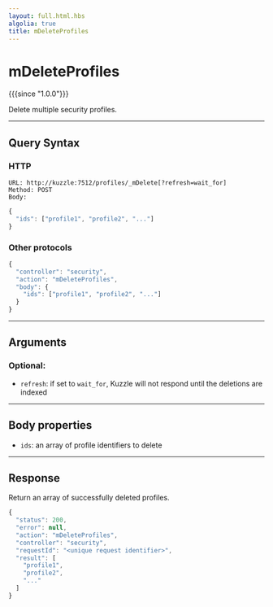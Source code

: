 ```yaml
---
layout: full.html.hbs
algolia: true
title: mDeleteProfiles
---
```


# mDeleteProfiles

{{{since "1.0.0"}}}

Delete multiple security profiles.

---

## Query Syntax

### HTTP

```http
URL: http://kuzzle:7512/profiles/_mDelete[?refresh=wait_for]
Method: POST  
Body:
```

```js
{
  "ids": ["profile1", "profile2", "..."]
}
```

### Other protocols

```js
{
  "controller": "security",
  "action": "mDeleteProfiles",
  "body": {
    "ids": ["profile1", "profile2", "..."]
  }
}
```

---

## Arguments

### Optional:

* `refresh`: if set to `wait_for`, Kuzzle will not respond until the deletions are indexed

---

## Body properties

* `ids`: an array of profile identifiers to delete

---

## Response

Return an array of successfully deleted profiles.

```javascript
{
  "status": 200,
  "error": null,
  "action": "mDeleteProfiles",
  "controller": "security",
  "requestId": "<unique request identifier>",
  "result": [
    "profile1",
    "profile2",
    "..."
  ]
}
```
